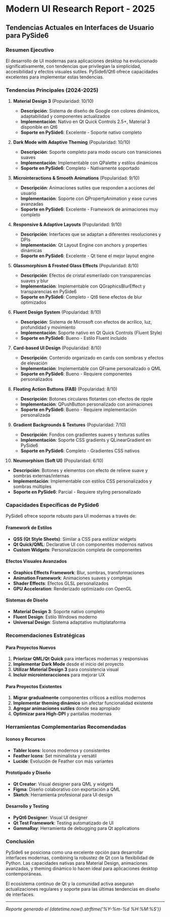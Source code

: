 
# Modern UI Research Report - 2025
## Tendencias Actuales en Interfaces de Usuario para PySide6

### Resumen Ejecutivo
El desarrollo de UI modernas para aplicaciones desktop ha evolucionado significativamente,
con tendencias que privilegian la simplicidad, accesibilidad y efectos visuales sutiles.
PySide6/Qt6 ofrece capacidades excelentes para implementar estas tendencias.

### Tendencias Principales (2024-2025)


1. **Material Design 3** (Popularidad: 10/10)
   - **Descripción**: Sistema de diseño de Google con colores dinámicos, adaptabilidad y componentes actualizados
   - **Implementación**: Nativo en Qt Quick Controls 2.5+, Material 3 disponible en Qt6
   - **Soporte en PySide6**: Excelente - Soporte nativo completo

2. **Dark Mode with Adaptive Theming** (Popularidad: 10/10)
   - **Descripción**: Soporte completo para modo oscuro con transiciones suaves
   - **Implementación**: Implementable con QPalette y estilos dinámicos
   - **Soporte en PySide6**: Completo - Nativamente soportado

3. **Microinteractions & Smooth Animations** (Popularidad: 9/10)
   - **Descripción**: Animaciones sutiles que responden a acciones del usuario
   - **Implementación**: Soporte con QPropertyAnimation y ease curves avanzadas
   - **Soporte en PySide6**: Excelente - Framework de animaciones muy completo

4. **Responsive & Adaptive Layouts** (Popularidad: 9/10)
   - **Descripción**: Interfaces que se adaptan a diferentes resoluciones y DPIs
   - **Implementación**: Qt Layout Engine con anchors y properties dinámicas
   - **Soporte en PySide6**: Excelente - Qt tiene el mejor layout engine

5. **Glassmorphism & Frosted Glass Effects** (Popularidad: 8/10)
   - **Descripción**: Efectos de cristal esmerilado con transparencias suaves y blur
   - **Implementación**: Implementable con QGraphicsBlurEffect y transparencias en PySide6
   - **Soporte en PySide6**: Completo - Qt6 tiene efectos de blur optimizados

6. **Fluent Design System** (Popularidad: 8/10)
   - **Descripción**: Sistema de Microsoft con efectos de acrílico, luz, profundidad y movimiento
   - **Implementación**: Soporte nativo en Qt Quick Controls (Fluent Style)
   - **Soporte en PySide6**: Bueno - Estilo Fluent incluido

7. **Card-based UI Design** (Popularidad: 8/10)
   - **Descripción**: Contenido organizado en cards con sombras y efectos de elevación
   - **Implementación**: Implementable con QFrame personalizado o QML
   - **Soporte en PySide6**: Bueno - Requiere componentes personalizados

8. **Floating Action Buttons (FAB)** (Popularidad: 8/10)
   - **Descripción**: Botones circulares flotantes con efectos de ripple
   - **Implementación**: QPushButton personalizado con animaciones
   - **Soporte en PySide6**: Bueno - Requiere implementación personalizada

9. **Gradient Backgrounds & Textures** (Popularidad: 7/10)
   - **Descripción**: Fondos con gradientes suaves y texturas sutiles
   - **Implementación**: Soporte CSS gradients y QLinearGradient en PySide6
   - **Soporte en PySide6**: Completo - Gradientes CSS nativos

10. **Neumorphism (Soft UI)** (Popularidad: 6/10)
   - **Descripción**: Botones y elementos con efecto de relieve suave y sombras externas/internas
   - **Implementación**: Implementable con estilos CSS personalizados y sombras múltiples
   - **Soporte en PySide6**: Parcial - Requiere styling personalizado

### Capacidades Específicas de PySide6

PySide6 ofrece soporte robusto para UI modernas a través de:

#### Framework de Estilos
- **QSS (Qt Style Sheets)**: Similar a CSS para estilizar widgets
- **Qt Quick/QML**: Declarative UI con componentes modernos nativos
- **Custom Widgets**: Personalización completa de componentes

#### Efectos Visuales Avanzados
- **Graphics Effects Framework**: Blur, sombras, transformaciones
- **Animation Framework**: Animaciones suaves y complejas
- **Shader Effects**: Efectos GLSL personalizados
- **GPU Acceleration**: Renderizado optimizado con OpenGL

#### Sistemas de Diseño
- **Material Design 3**: Soporte nativo completo
- **Fluent Design**: Estilo Windows moderno
- **Universal Design**: Sistema adaptativo multiplataforma

### Recomendaciones Estratégicas

#### Para Proyectos Nuevos
1. **Priorizar QML/Qt Quick** para interfaces modernas y responsivas
2. **Implementar Dark Mode** desde el inicio del proyecto
3. **Utilizar Material Design 3** para consistencia visual
4. **Incluir microinteracciones** para mejorar UX

#### Para Proyectos Existentes
1. **Migrar gradualmente** componentes críticos a estilos modernos
2. **Implementar theming dinámico** sin afectar funcionalidad existente
3. **Agregar animaciones sutiles** donde sea apropiado
4. **Optimizar para High-DPI** y pantallas modernas

### Herramientas Complementarias Recomendadas

#### Iconos y Recursos
- **Tabler Icons**: Iconos modernos y consistentes
- **Feather Icons**: Set minimalista y versátil
- **Lucide**: Evolución de Feather con más variantes

#### Prototipado y Diseño
- **Qt Creator**: Visual designer para QML y widgets
- **Figma**: Diseño colaborativo con exportación a QML
- **Sketch**: Herramienta profesional para UI design

#### Desarrollo y Testing
- **PyQt6 Designer**: Visual UI designer
- **Qt Test Framework**: Testing automatizado de UI
- **GammaRay**: Herramienta de debugging para Qt applications

### Conclusión

PySide6 se posiciona como una excelente opción para desarrollar interfaces modernas,
combining la robustez de Qt con la flexibilidad de Python. Las capacidades nativas para
Material Design, animaciones avanzadas, y theming dinámico lo hacen ideal para aplicaciones
desktop contemporáneas.

El ecosistema continuo de Qt y la comunidad activa aseguran actualizaciones regulares
y soporte para las últimas tendencias en diseño de interfaces.

---
*Reporte generado el {datetime.now().strftime('%Y-%m-%d %H:%M:%S')}*
